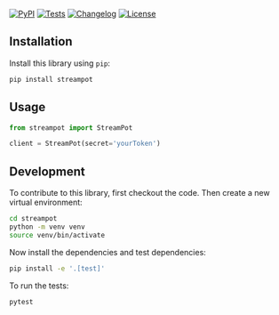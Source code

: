 [![PyPI](https://img.shields.io/pypi/v/streampot.svg)](https://pypi.org/project/streampot/)
[![Tests](https://github.com/StreamPot/python-sdk/actions/workflows/test.yml/badge.svg)](https://github.com/StreamPot/python-sdk/actions/workflows/test.yml)
[![Changelog](https://img.shields.io/github/v/release/StreamPot/python-sdk?include_prereleases&label=changelog)](https://github.com/StreamPot/python-sdk/releases)
[![License](https://img.shields.io/badge/license-Apache%202.0-blue.svg)](https://github.com/StreamPot/python-sdk/blob/main/LICENSE)

## Installation

Install this library using `pip`:
```bash
pip install streampot
```
## Usage

```python
from streampot import StreamPot

client = StreamPot(secret='yourToken')
```

## Development

To contribute to this library, first checkout the code. Then create a new virtual environment:
```bash
cd streampot
python -m venv venv
source venv/bin/activate
```
Now install the dependencies and test dependencies:
```bash
pip install -e '.[test]'
```
To run the tests:
```bash
pytest
```
